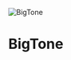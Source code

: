 ![BigTone](https://github.com/MarionRichez/test-BigTone/blob/main/public/img/bigtone.png)
# BigTone
 
